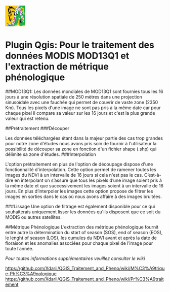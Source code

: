 ![Logo](https://github.com/Xdarii/QGIS_Traitement_and_Pheno/blob/master/icon.png "Prétraitement et Param Pheno QGIS")

# Plugin Qgis: Pour le traitement des données MODIS MOD13Q1 et l'extraction de métrique phénologique
##MOD13Q1:
Les données mondiales de MOD13Q1 sont fournies tous les 16 jours à une résolution spatiale de 250 mètres dans une  projection sinusoïdale  avec une fauchée qui permet de couvrir de vaste zone (2350 Km). Tous les pixels d'une image ne sont pas pris à la même date car pour chaque pixel  il compare sa valeur sur les 16 jours et c'est la plus grande valeur qui est retenu.

##Prétraitement
###Découper 

Les données  téléchargées étant dans la majeur partie des cas trop grandes pour notre zone d'études nous avons pris soin de fournir à l'utilisateur la possibilité de découper sa zone en fonction d'un fichier shape (.shp) qui délimite sa zone d'études.
###Interpolation

L'option prétraitement en plus de l'option de découpage dispose d'une fonctionnalité d'interpolation.
Cette option permet de ramener toutes les images du NDVI à un intervalle de 16 jours si cela n'est pas le cas. C’est-à-dire en interpolant on s’assure que tous les pixels d’une image soient pris à la même date et que successivement les images soient à un intervalle de 16 jours.
En plus d’interpoler les images cette option propose de filtrer les images en sorties dans le cas où nous avons affaire à des images bruitées. 

###Lissage
Une option de filtrage est également disponible pour ce qui souhaiterais uniquement lisser les données qu'ils disposent que ce soit du MODIS ou autres satellites.


##Métrique Phénologique 
L’extraction des métrique phénologique fournit entre autre la détermination du start of season (SOS), end of season (EOS), le lenght of season (LOS), les cumules du NDVI avant et après la date de floraison et les anomalies associées pour chaque pixel de l’image pour toute l’année.

*Pour toutes informations supplémentaires veuillez consulter le wiki*


https://github.com/Xdarii/QGIS_Traitement_and_Pheno/wiki/M%C3%A9trique-Ph%C3%A9nologique
https://github.com/Xdarii/QGIS_Traitement_and_Pheno/wiki/Pr%C3%A9traitement
